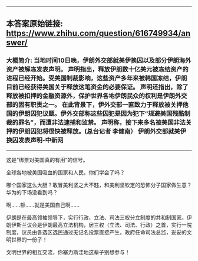 ----------------------------------------
## 本答案原始链接: https://www.zhihu.com/question/616749934/answer/
### 大概简介: 当地时间10日晚，伊朗外交部就美伊换囚以及部分伊朗海外资产被解冻发表声明。 声明指出，释放伊朗数十亿美元被冻结资产的进程已经开始。受美国制裁影响，这些资产多年来被韩国冻结，伊朗目前已经获得美国关于释放这笔资金的必要保证。 声明还指出，除了释放被扣押的金融资源外，保护世界各地伊朗民众的权利是伊朗外交部的固有职责之一。 在此背景下，伊外交部一直致力于释放被关押他国的伊朗囚犯议题。伊外交部称这些囚犯是因为犯下“规避美国残酷制裁的罪名”，而遭非法逮捕和监禁。 声明称，接下来多名被美国非法关押的伊朗囚犯将很快被释放。(总台记者 李健南） 伊朗外交部就美伊换囚发表声明-中新网
----------------------------------------
这是“绑票对美国真的有用”的信号。





全球各地被美国吸血的国家和人民，你们学会了吗？

哪个国家这么大胆？敢冒美利坚之大不韪，和美利坚钦定的恐怖分子国家做生意？华为的下场没看到吗？

啊……额……就是美国自己啊……

伊朗是在最高领袖领导下，实行行政、立法、司法三权分立制度的共和制国家。伊朗伊斯兰议会是伊朗最高立法机构，居三权（立法、司法、行政）之首，实行一院制度，议员由各选区选民通过无记名投票直接产生，政府任命司法总监，妥妥的文明世界的一份子！

文明世界的相互交流，你塞力斯洼地这辈子别想参与！
